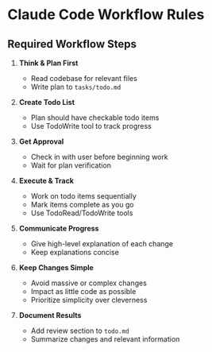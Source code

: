 # Claude Code Workflow Rules

## Required Workflow Steps

1. **Think & Plan First**
   - Read codebase for relevant files
   - Write plan to `tasks/todo.md`

2. **Create Todo List**
   - Plan should have checkable todo items
   - Use TodoWrite tool to track progress

3. **Get Approval**
   - Check in with user before beginning work
   - Wait for plan verification

4. **Execute & Track**
   - Work on todo items sequentially
   - Mark items complete as you go
   - Use TodoRead/TodoWrite tools

5. **Communicate Progress**
   - Give high-level explanation of each change
   - Keep explanations concise

6. **Keep Changes Simple**
   - Avoid massive or complex changes
   - Impact as little code as possible
   - Prioritize simplicity over cleverness

7. **Document Results**
   - Add review section to `todo.md`
   - Summarize changes and relevant information